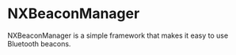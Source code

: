 # NXBeaconManager
NXBeaconManager is a simple framework that makes it easy to use Bluetooth beacons.
